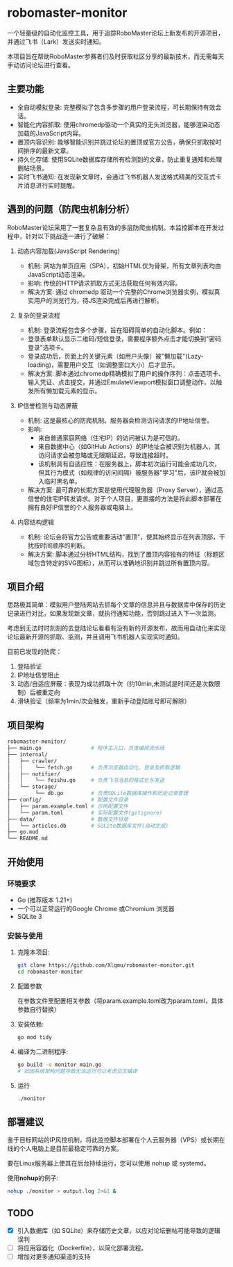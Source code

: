 # robomaster-monitor

一个轻量级的自动化监控工具，用于追踪RoboMaster论坛上新发布的开源项目，并通过飞书（Lark）发送实时通知。

本项目旨在帮助RoboMaster参赛者们及时获取社区分享的最新技术，而无需每天手动访问论坛进行查看。

## 主要功能

- 全自动模拟登录: 完整模拟了包含多步骤的用户登录流程，可长期保持有效会话。
- 智能化内容抓取: 使用chromedp驱动一个真实的无头浏览器，能够渲染动态加载的JavaScript内容。
- 置顶内容识别: 能够智能识别并跳过论坛的置顶或官方公告，确保只抓取按时间排序的最新文章。
- 持久化存储: 使用SQLite数据库存储所有检测到的文章，防止重复通知和处理删帖场景。
- 实时飞书通知: 在发现新文章时，会通过飞书机器人发送格式精美的交互式卡片消息进行实时提醒。

## 遇到的问题（防爬虫机制分析）

RoboMaster论坛采用了一套复杂且有效的多层防爬虫机制。本监控脚本在开发过程中，针对以下挑战逐一进行了破解：

1. 动态内容加载(JavaScript Rendering)
   - 机制: 网站为单页应用（SPA），初始HTML仅为骨架，所有文章列表均由JavaScript动态渲染。
   - 影响: 传统的HTTP请求抓取方式无法获取任何有效内容。
   - 解决方案: 通过 chromedp 驱动一个完整的Chrome浏览器实例，模拟真实用户的浏览行为，待JS渲染完成后再进行解析。

2. 复杂的登录流程
   - 机制: 登录流程包含多个步骤，旨在阻碍简单的自动化脚本。例如：
   - 登录表单默认显示二维码/短信登录，需要程序额外点击才能切换到"密码登录"选项卡。
   - 登录成功后，页面上的关键元素（如用户头像）被"懒加载"(Lazy-loading)，需要用户交互（如调整窗口大小）后才显示。
   - 解决方案: 脚本通过chromedp精确模拟了用户的操作序列：点击选项卡、输入凭证、点击提交，并通过EmulateViewport模拟窗口调整动作，以触发所有懒加载元素的显示。

3. IP信誉检测与动态屏蔽
   - 机制: 这是最核心的防爬机制。服务器会检测访问请求的IP地址信誉。
   - 影响:
     - 来自普通家庭网络（住宅IP）的访问被认为是可信的。
     - 来自数据中心（如GitHub Actions）的IP地址会被识别为机器人，其访问请求会被忽略或无限期延迟，导致连接超时。
     - 该机制具有自适应性：在服务器上，脚本初次运行可能会成功几次，但其行为模式（如规律的访问间隔）被服务器"学习"后，该IP就会被加入临时黑名单。
   - 解决方案: 最可靠的长期方案是使用代理服务器（Proxy Server），通过高信誉的住宅IP转发请求。对于个人项目，更直接的方法是将此脚本部署在拥有良好IP信誉的个人服务器或电脑上。

4. 内容结构逻辑
   - 机制: 论坛会将官方公告或重要活动"置顶"，使其始终显示在列表顶部，干扰按时间顺序的判断。
   - 解决方案: 脚本通过分析HTML结构，找到了置顶内容独有的特征（标题区域包含特定的SVG图标），从而可以准确地识别并跳过所有置顶内容。

## 项目介绍

思路极其简单：模拟用户登陆网站去抓每个文章的信息并且与数据库中保存的历史记录进行对比，如果发现新文章，就执行通知功能，否则跳过进入下一次监测。

考虑到无法时时刻刻的去登陆论坛看看有没有新的开源发布，故而用自动化来实现论坛最新开源的抓取、监测，并且调用飞书机器人实现实时通知。

目前已发现的防爬：

1. 登陆验证
2. IP地址信誉阻止
3. 动态/自适应屏蔽：表现为成功抓取十次（约10min,未测试是时间还是次数限制）后被重定向
4. 滑块验证（频率为1min/次会触发，重新手动登陆账号即可解除）

## 项目架构

```bash
robomaster-monitor/
├── main.go                # 程序主入口，负责编排流水线
├── internal/
│   ├── crawler/
│   │    └── fetch.go      # 负责浏览器自动化、登录及抓取逻辑
│   ├── notifier/
│   │    └── feishu.go     # 负责飞书消息的格式化与发送
│   └── storage/
│        └── db.go         # 负责SQLite数据库操作和历史记录管理
├── config/                # 配置文件目录
│   ├── param.example.toml # 示例配置文件
│   └── param.toml         # 实际配置文件(gitignore)
├── data/                  # 数据文件目录
│   └── articles.db        # SQLite数据库文件(自动生成)
├── go.mod
└── README.md
```

## 开始使用

### 环境要求

- Go (推荐版本 1.21+)
- 一个可以正常运行的Google Chrome 或Chromium 浏览器
- SQLite 3

### 安装与使用

1. 克隆本项目:

   ```bash
   git clone https://github.com/Xlqmu/robomaster-monitor.git
   cd robomaster-monitor
   ```

2. 配置参数

   在参数文件里配置相关参数（将param.example.toml改为param.toml，具体参数自行替换）

3. 安装依赖:

   ```bash
   go mod tidy
   ```

4. 编译为二进制程序:

   ```bash
   go build -o monitor main.go
   # 如因系统架构问题导致无法运行可以考虑交叉编译
   ```

5. 运行

   ```bash
   ./monitor
   ```

## 部署建议

鉴于目标网站的IP风控机制，将此监控脚本部署在个人云服务器（VPS）或长期在线的个人电脑上是目前最稳定可靠的方案。

要在Linux服务器上使其在后台持续运行，您可以使用 nohup 或 systemd。

使用**nohup**的例子:

```bash
nohup ./monitor > output.log 2>&1 &
```

## TODO

- [x] 引入数据库（如 SQLite）来存储历史文章，以应对论坛删帖可能导致的逻辑误判
- [ ] 将应用容器化（Dockerfile），以简化部署流程。
- [ ] 增加对更多通知渠道的支持
